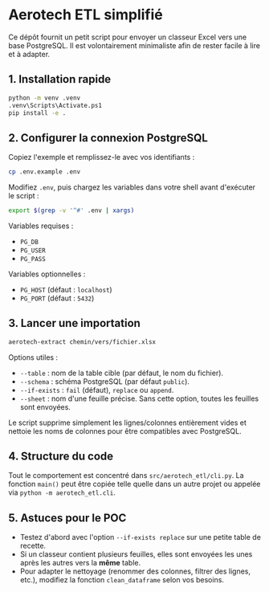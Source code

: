 # Aerotech ETL simplifié

Ce dépôt fournit un petit script pour envoyer un classeur Excel vers une base PostgreSQL.
Il est volontairement minimaliste afin de rester facile à lire et à adapter.

## 1. Installation rapide

```bash
python -m venv .venv
.venv\Scripts\Activate.ps1
pip install -e .
```

## 2. Configurer la connexion PostgreSQL

Copiez l'exemple et remplissez-le avec vos identifiants :

```bash
cp .env.example .env
```

Modifiez `.env`, puis chargez les variables dans votre shell avant d'exécuter le script :

```bash
export $(grep -v '^#' .env | xargs)
```

Variables requises :

- `PG_DB`
- `PG_USER`
- `PG_PASS`

Variables optionnelles :

- `PG_HOST` (défaut : `localhost`)
- `PG_PORT` (défaut : `5432`)

## 3. Lancer une importation

```bash
aerotech-extract chemin/vers/fichier.xlsx
```

Options utiles :

- `--table` : nom de la table cible (par défaut, le nom du fichier).
- `--schema` : schéma PostgreSQL (par défaut `public`).
- `--if-exists` : `fail` (défaut), `replace` ou `append`.
- `--sheet` : nom d'une feuille précise. Sans cette option, toutes les feuilles sont envoyées.

Le script supprime simplement les lignes/colonnes entièrement vides et nettoie les noms de
colonnes pour être compatibles avec PostgreSQL.

## 4. Structure du code

Tout le comportement est concentré dans `src/aerotech_etl/cli.py`. La fonction `main()`
peut être copiée telle quelle dans un autre projet ou appelée via `python -m aerotech_etl.cli`.

## 5. Astuces pour le POC

- Testez d'abord avec l'option `--if-exists replace` sur une petite table de recette.
- Si un classeur contient plusieurs feuilles, elles sont envoyées les unes après les
  autres vers la **même** table.
- Pour adapter le nettoyage (renommer des colonnes, filtrer des lignes, etc.), modifiez
  la fonction `clean_dataframe` selon vos besoins.
